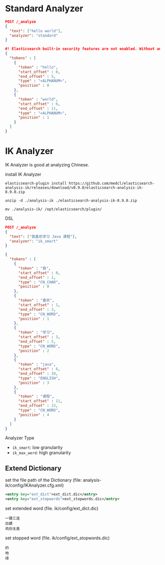 # Standard Analyzer

```json
POST /_analyze
{
  "text": ["hello world"],
  "analyzer": "standard"
}
```

```json
#! Elasticsearch built-in security features are not enabled. Without authentication, your cluster could be accessible to anyone. See https://www.elastic.co/guide/en/elasticsearch/reference/7.17/security-minimal-setup.html to enable security.
{
  "tokens" : [
    {
      "token" : "hello",
      "start_offset" : 0,
      "end_offset" : 5,
      "type" : "<ALPHANUM>",
      "position" : 0
    },
    {
      "token" : "world",
      "start_offset" : 6,
      "end_offset" : 11,
      "type" : "<ALPHANUM>",
      "position" : 1
    }
  ]
}
```

# IK Analyzer

IK Analyzer is good at analyzing Chinese.

install IK Analyzer

```shell
elasticsearch-plugin install https://github.com/medcl/elasticsearch-analysis-ik/releases/download/v8.9.0/elasticsearch-analysis-ik-8.9.0.zip

unzip -d ./analysis-ik ./elasticsearch-analysis-ik-8.9.0.zip

mv ./analysis-ik/ /opt/elasticsearch/plugin/
```

DSL

```json
POST /_analyze
{
  "text": ["我喜欢学习 Java 课程"],
  "analyzer": "ik_smart"
}
```

```json
{
  "tokens" : [
    {
      "token" : "我",
      "start_offset" : 0,
      "end_offset" : 1,
      "type" : "CN_CHAR",
      "position" : 0
    },
    {
      "token" : "喜欢",
      "start_offset" : 1,
      "end_offset" : 3,
      "type" : "CN_WORD",
      "position" : 1
    },
    {
      "token" : "学习",
      "start_offset" : 3,
      "end_offset" : 5,
      "type" : "CN_WORD",
      "position" : 2
    },
    {
      "token" : "java",
      "start_offset" : 6,
      "end_offset" : 10,
      "type" : "ENGLISH",
      "position" : 3
    },
    {
      "token" : "课程",
      "start_offset" : 11,
      "end_offset" : 13,
      "type" : "CN_WORD",
      "position" : 4
    }
  ]
}
```

Analyzer Type

- `ik_smart`: low granularity
- `ik_max_word`: high granularity

## Extend Dictionary

set the file path of the Dictionary (file: analysis-ik/config/IKAnalyzer.cfg.xml)

```xml
<entry key="ext_dict">ext_dict.dic</entry>
<entry key="ext_stopwords">ext_stopwords.dic</entry>
```

set extended word (file. ik/config/ext_dict.dic)

```
一键三连
白嫖
鸡你太美
```

set stopped word (file. ik/config/ext_stopwords.dic)

```
的
地
得
```
